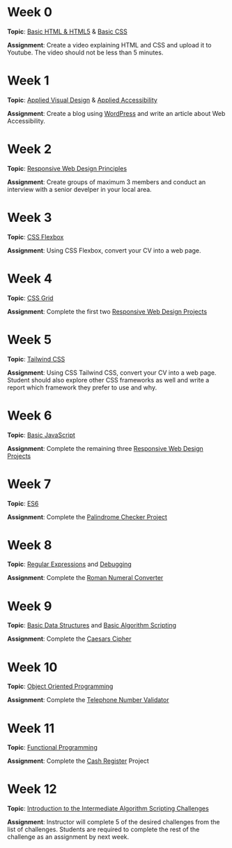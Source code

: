 # Week 0
**Topic**: [Basic HTML & HTML5](https://learn.freecodecamp.org/responsive-web-design/basic-html-and-html5) & [Basic CSS](https://learn.freecodecamp.org/responsive-web-design/basic-css)

**Assignment**: Create a video explaining HTML and CSS and upload it to Youtube. The video should not be less than 5 minutes.

# Week 1
**Topic**: [Applied Visual Design](https://learn.freecodecamp.org/responsive-web-design/applied-visual-design) & [Applied Accessibility](https://learn.freecodecamp.org/responsive-web-design/applied-accessibility)

**Assignment**: Create a blog using [WordPress](wordpress.com) and write an article about Web Accessibility.

# Week 2
**Topic**: [Responsive Web Design Principles](https://learn.freecodecamp.org/responsive-web-design/responsive-web-design-principles)

**Assignment**: Create groups of maximum 3 members and conduct an interview with a senior develper in your local area.

# Week 3
**Topic**: [CSS Flexbox](https://learn.freecodecamp.org/responsive-web-design/css-flexbox)

**Assignment**: Using CSS Flexbox, convert your CV into a web page.

# Week 4
**Topic**: [CSS Grid](https://learn.freecodecamp.org/responsive-web-design/css-grid)

**Assignment**: Complete the first two [Responsive Web Design Projects](https://learn.freecodecamp.org/responsive-web-design/responsive-web-design-projects)

# Week 5
**Topic**: [Tailwind CSS](https://tailwindcss.com)

**Assignment**: Using CSS Tailwind CSS, convert your CV into a web page. Student should also explore other CSS frameworks as well and write a report which framework they prefer to use and why.

# Week 6
**Topic**: [Basic JavaScript](https://learn.freecodecamp.org/javascript-algorithms-and-data-structures/basic-javascript)

**Assignment**: Complete the remaining three [Responsive Web Design Projects](https://learn.freecodecamp.org/responsive-web-design/responsive-web-design-projects)

# Week 7
**Topic**: [ES6](https://learn.freecodecamp.org/javascript-algorithms-and-data-structures/es6)

**Assignment**: Complete the [Palindrome Checker Project](https://learn.freecodecamp.org/javascript-algorithms-and-data-structures/javascript-algorithms-and-data-structures-projects/palindrome-checker)

# Week 8
**Topic**: [Regular Expressions](https://learn.freecodecamp.org/javascript-algorithms-and-data-structures/regular-expressions) and [Debugging](https://learn.freecodecamp.org/javascript-algorithms-and-data-structures/debugging)

**Assignment**: Complete the [Roman Numeral Converter](https://learn.freecodecamp.org/javascript-algorithms-and-data-structures/javascript-algorithms-and-data-structures-projects/roman-numeral-converter)

# Week 9
**Topic**: [Basic Data Structures](https://learn.freecodecamp.org/javascript-algorithms-and-data-structures/basic-data-structures) and [Basic Algorithm Scripting](https://learn.freecodecamp.org/javascript-algorithms-and-data-structures/basic-algorithm-scripting)

**Assignment**: Complete the [Caesars Cipher](https://learn.freecodecamp.org/javascript-algorithms-and-data-structures/javascript-algorithms-and-data-structures-projects/caesars-cipher)

# Week 10
**Topic**: [Object Oriented Programming](https://learn.freecodecamp.org/javascript-algorithms-and-data-structures/object-oriented-programming)

**Assignment**: Complete the [Telephone Number Validator](https://learn.freecodecamp.org/javascript-algorithms-and-data-structures/javascript-algorithms-and-data-structures-projects/telephone-number-validator)

# Week 11
**Topic**: [Functional Programming](https://learn.freecodecamp.org/javascript-algorithms-and-data-structures/functional-programming)

**Assignment**: Complete the [Cash Register](https://learn.freecodecamp.org/javascript-algorithms-and-data-structures/javascript-algorithms-and-data-structures-projects/cash-register) Project

# Week 12
**Topic**: [Introduction to the Intermediate Algorithm Scripting Challenges](https://learn.freecodecamp.org/javascript-algorithms-and-data-structures/intermediate-algorithm-scripting)

**Assignment**: Instructor will complete 5 of the desired challenges from the list of challenges. Students are required to complete the rest of the challenge as an assignment by next week.
